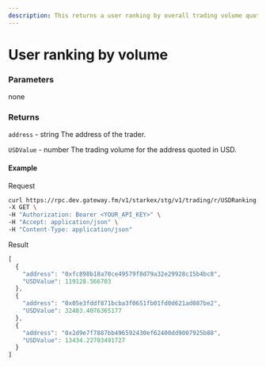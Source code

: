 ```yaml
---
description: This returns a user ranking by overall trading volume quoted in USD. If the parameters startDate and endDate are provided, the ranking includes only trading volume within that window of time.
---
```


# User ranking by volume

### **Parameters**

none

### **Returns**

`address` - string
The address of the trader.

`USDValue` - number
The trading volume for the address quoted in USD.

#### **Example**

Request

```bash
curl https://rpc.dev.gateway.fm/v1/starkex/stg/v1/trading/r/USDRanking \
-X GET \
-H "Authorization: Bearer <YOUR_API_KEY>" \
-H "Accept: application/json" \
-H "Content-Type: application/json"
```


Result

```javascript
[
  {
    "address": "0xfc898b18a70ce49579f8d79a32e29928c15b4bc8",
    "USDValue": 119128.566703
  },
  {
    "address": "0x05e3fddf871bcba3f0651fb01fd0d621ad087be2",
    "USDValue": 32483.4076365177
  },
  {
    "address": "0x2d9e7f7887bb496592430ef62400dd9007925b88",
    "USDValue": 13434.22703491727
  }
]
```
